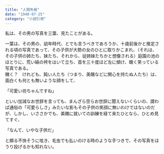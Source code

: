```yaml
---
title: "人間失格"
date: "1948-07-25"
category: "小説引用"
---
```


私は、その男の写真を三葉、見たことがある。

一葉は、その男の、幼年時代、とでも言うべきであろうか、十歳前後かと推定される頃の写真であって、その子供が大勢の女のひとに取りかこまれ、（それは、その子供の姉たち、妹たち、それから、従姉妹たちかと想像される）庭園の池のほとりに、荒い縞の袴をはいて立ち、首を三十度ほど左に傾け、醜く笑っている写真である。  
醜く？　けれども、鈍い人たち（つまり、美醜などに関心を持たぬ人たち）は、面白くも何とも無いような顔をして、

「可愛い坊ちゃんですね」

といい加減なお世辞を言っても、まんざら空らお世辞に聞えないくらいの、謂わば通俗の「可愛らしさ」みたいな影もその子供の笑顔に無いわけではないのだが、しかし、いささかでも、美醜に就いての訓練を経て来たひとなら、ひとめ見てすぐ、

「なんて、いやな子供だ」

と頗る不快そうに呟き、毛虫でも払いのける時のような手つきで、その写真をほうり投げるかも知れない。
